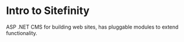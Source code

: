 # Intro to Sitefinity

ASP .NET CMS for building web sites, has pluggable modules to extend functionality.
